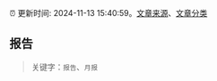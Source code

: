 :alarm_clock: 更新时间: 2024-11-13 15:40:59。[文章来源](/README.md)、[文章分类](/TAGS.md)

## 报告


> 关键字：`报告`、`月报`



